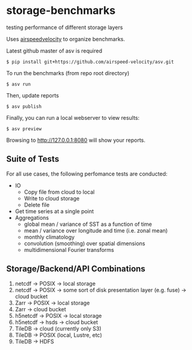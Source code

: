 # storage-benchmarks
testing performance of different storage layers

Uses [airspeedvelocity](http://asv.readthedocs.io/en/latest) to organize benchmarks.

Latest github master of asv is required

    $ pip install git+https://github.com/airspeed-velocity/asv.git

To run the benchmarks (from repo root directory)

    $ asv run

Then, update reports

    $ asv publish

Finally, you can run a local webserver to view results:

    $ asv preview

Browsing to http://127.0.0.1:8080 will show your reports.

## Suite of Tests

For all use cases, the following perfomance tests are conducted:

* IO
	* Copy file from cloud to local
	* Write to cloud storage
	* Delete file
* Get time series at a single point
* Aggregations
	* global mean / variance of SST as a function of time
 	* mean / variance over longitude and time (i.e. zonal mean)
	* monthly climatology
	* convolution (smoothing) over spatial dimensions
	* multidimensional Fourier transforms

## Storage/Backend/API Combinations

1. netcdf -> POSIX -> local storage
1. netcdf -> POSIX -> some sort of disk presentation layer (e.g. fuse) -> cloud bucket
1. Zarr -> POSIX -> local storage
1. Zarr -> cloud bucket
1. h5netcdf -> POSIX -> local storage
1. h5netcdf -> hsds -> cloud bucket
1. TileDB -> cloud (currently only S3)
1. TileDB -> POSIX (local, Lustre, etc)
1. TileDB -> HDFS
